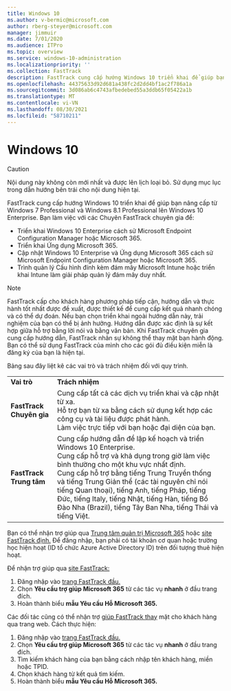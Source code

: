 ```yaml
---
title: Windows 10
ms.author: v-bermic@microsoft.com
author: rberg-steyer@microsoft.com
manager: jimmuir
ms.date: 7/01/2020
ms.audience: ITPro
ms.topic: overview
ms.service: windows-10-administration
ms.localizationpriority: ''
ms.collection: FastTrack
description: FastTrack cung cấp hướng Windows 10 triển khai để giúp bạn nâng cấp từ Windows 7 Professional và Windows 8.1 Professional lên Windows 10 Enterprise.
ms.openlocfilehash: 44375633d92d681a438fc2d2dd4bf1ac2f786a1a
ms.sourcegitcommit: 3d086ab6c4743afbedebed55a3ddb65f05422a1b
ms.translationtype: MT
ms.contentlocale: vi-VN
ms.lasthandoff: 08/30/2021
ms.locfileid: "58710211"
---
```

# <a name="windows-10"></a>Windows 10

> [!CAUTION]
> Nội dung này không còn mới nhất và được lên lịch loại bỏ. Sử dụng mục lục trong dẫn hướng bên trái cho nội dung hiện tại.

FastTrack cung cấp hướng Windows 10 triển khai để giúp bạn nâng cấp từ Windows 7 Professional và Windows 8.1 Professional lên Windows 10 Enterprise. Bạn làm việc với các Chuyên FastTrack chuyên gia để:

- Triển khai Windows 10 Enterprise cách sử Microsoft Endpoint Configuration Manager hoặc Microsoft 365.
- Triển khai Ứng dụng Microsoft 365. 
- Cập nhật Windows 10 Enterprise và Ứng dụng Microsoft 365 cách sử Microsoft Endpoint Configuration Manager hoặc Microsoft 365.
- Trình quản lý Cấu hình đính kèm đám mây Microsoft Intune hoặc triển khai Intune làm giải pháp quản lý đám mây duy nhất.
  
> [!NOTE]
> FastTrack cấp cho khách hàng phương pháp tiếp cận, hướng dẫn và thực hành tốt nhất được đề xuất, được thiết kế để cung cấp kết quả nhanh chóng và có thể dự đoán. Nếu bạn chọn triển khai ngoài hướng dẫn này, trải nghiệm của bạn có thể bị ảnh hưởng. Hướng dẫn được xác định là sự kết hợp giữa hỗ trợ bằng lời nói và bằng văn bản. Khi FastTrack chuyên gia cung cấp hướng dẫn, FastTrack nhân sự không thể thay mặt bạn hành động. Bạn có thể sử dụng FastTrack của mình cho các gói đủ điều kiện miễn là đăng ký của bạn là hiện tại.  
    
Bảng sau đây liệt kê các vai trò và trách nhiệm đối với quy trình.

|||
|:-----|:-----|
|**Vai trò** <br/> |**Trách nhiệm** <br/> |
|**FastTrack Chuyên gia** <br/> |Cung cấp tất cả các dịch vụ triển khai và cập nhật từ xa.  <br/> Hỗ trợ bạn từ xa bằng cách sử dụng kết hợp các công cụ và tài liệu được phát hành. <br/> Làm việc trực tiếp với bạn hoặc đại diện của bạn.|
|**FastTrack Trung tâm**  <br/> |Cung cấp hướng dẫn để lập kế hoạch và triển Windows 10 Enterprise.   <br/> Cung cấp hỗ trợ và khả dụng trong giờ làm việc bình thường cho một khu vực nhất định. <br/> Cung cấp hỗ trợ bằng tiếng Trung Truyền thống và tiếng Trung Giản thể (các tài nguyên chỉ nói tiếng Quan thoại), tiếng Anh, tiếng Pháp, tiếng Đức, tiếng Italy, tiếng Nhật, tiếng Hàn, tiếng Bồ Đào Nha (Brazil), tiếng Tây Ban Nha, tiếng Thái và tiếng Việt.|
 
Bạn có thể nhận trợ giúp qua [Trung tâm quản trị Microsoft 365](https://go.microsoft.com/fwlink/?linkid=2032704) hoặc [site FastTrack định.](https://go.microsoft.com/fwlink/?linkid=780698) Để đăng nhập, bạn phải có tài khoản cơ quan hoặc trường học hiện hoạt (ID tổ chức Azure Active Directory ID) trên đối tượng thuê hiện hoạt. 

Để nhận trợ giúp qua [site FastTrack:](https://go.microsoft.com/fwlink/?linkid=780698) 
1.    Đăng nhập vào [trang FastTrack đầu.](https://go.microsoft.com/fwlink/?linkid=780698) 
2.    Chọn **Yêu cầu trợ giúp Microsoft 365** từ các tác vụ **nhanh** ở đầu trang đích.
3.    Hoàn thành biểu **mẫu Yêu cầu Hỗ Microsoft 365.**
  
Các đối tác cũng có thể nhận trợ [giúp FastTrack thay](https://go.microsoft.com/fwlink/?linkid=780698) mặt cho khách hàng qua trang web. Cách thực hiện:
1.    Đăng nhập vào [trang FastTrack đầu.](https://go.microsoft.com/fwlink/?linkid=780698) 
2.    Chọn **Yêu cầu trợ giúp Microsoft 365** từ các tác vụ **nhanh** ở đầu trang đích.
3.    Tìm kiếm khách hàng của bạn bằng cách nhập tên khách hàng, miền hoặc TPID.
4.    Chọn khách hàng từ kết quả tìm kiếm.
5.    Hoàn thành biểu **mẫu Yêu cầu Hỗ Microsoft 365.**
 
